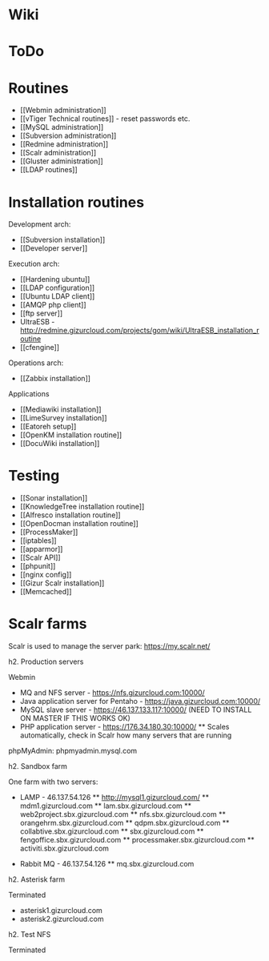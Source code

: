 # Wiki


# ToDo



# Routines

* [[Webmin administration]]
* [[vTiger Technical routines]] - reset passwords etc.
* [[MySQL administration]]
* [[Subversion administration]]
* [[Redmine administration]]
* [[Scalr administration]]
* [[Gluster administration]]
* [[LDAP routines]]


# Installation routines

Development arch:
* [[Subversion installation]]
* [[Developer server]]

Execution arch:
* [[Hardening ubuntu]]
* [[LDAP configuration]]
* [[Ubuntu LDAP client]]
* [[AMQP php client]]
* [[ftp server]]
* UltraESB - http://redmine.gizurcloud.com/projects/gom/wiki/UltraESB_installation_routine
* [[cfengine]]

Operations arch:
* [[Zabbix installation]]

Applications
* [[Mediawiki installation]]
* [[LimeSurvey installation]]
* [[Eatoreh setup]]
* [[OpenKM installation routine]]
* [[DocuWiki installation]]


# Testing

* [[Sonar installation]]
* [[KnowledgeTree installation routine]]
* [[Alfresco installation routine]]
* [[OpenDocman installation routine]]
* [[ProcessMaker]]
* [[iptables]]
* [[apparmor]]
* [[Scalr API]]
* [[phpunit]]
* [[nginx config]]
* [[Gizur Scalr installation]]
* [[Memcached]]


# Scalr farms

Scalr is used to manage the server park: https://my.scalr.net/

h2. Production servers

Webmin
* MQ and NFS server - https://nfs.gizurcloud.com:10000/
* Java application server for Pentaho - https://java.gizurcloud.com:10000/
* MySQL slave server - https://46.137.133.117:10000/ (NEED TO INSTALL ON MASTER IF THIS WORKS OK)
* PHP application server - https://176.34.180.30:10000/
** Scales automatically, check in Scalr how many servers that are running


phpMyAdmin: phpmyadmin.mysql.com


h2. Sandbox farm

One farm with two servers:
* LAMP - 46.137.54.126
** http://mysql1.gizurcloud.com/
** mdm1.gizurcloud.com
** lam.sbx.gizurcloud.com
** web2project.sbx.gizurcloud.com
** nfs.sbx.gizurcloud.com
** orangehrm.sbx.gizurcloud.com
** qdpm.sbx.gizurcloud.com
** collabtive.sbx.gizurcloud.com
** sbx.gizurcloud.com
** fengoffice.sbx.gizurcloud.com
** processmaker.sbx.gizurcloud.com
** activiti.sbx.gizurcloud.com

* Rabbit MQ - 46.137.54.126
** mq.sbx.gizurcloud.com


h2. Asterisk farm

Terminated

* asterisk1.gizurcloud.com
* asterisk2.gizurcloud.com


h2. Test NFS

Terminated

